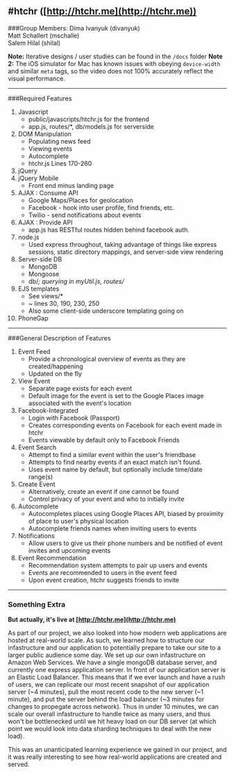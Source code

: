 #htchr ([http://htchr.me](http://htchr.me))
----------------------
###Group Members:
Dima Ivanyuk (divanyuk)    
Matt Schallert (mschalle)    
Salem Hilal (shilal)

**Note:** Iterative designs / user studies can be found in the `/docs` folder
**Note 2:** The iOS simulator for Mac has known issues with obeying `device-width` and similar `meta` tags, so the video does not 100% accurately reflect the visual performance.

----------------------

###Required Features
1. Javascript 
    * public/javascripts/htchr.js for the frontend
    * app.js, routes/*, db/models.js for serverside
2. DOM Manipulation
    * Populating news feed
    * Viewing events
    * Autocomplete
    * htchr.js Lines 170-260
3. jQuery
4. jQuery Mobile
    * Front end minus landing page
5. AJAX : Consume API
    * Google Maps/Places for geolocation
    * Facebook - hook into user profile, find friends, etc.
    * Twilio - send notifications about events
6. AJAX : Provide API
    * app.js has RESTful routes hidden behind facebook auth.
7. node.js
    * Used express throughout, taking advantage of things like express sessions, static directory mappings, and server-side view rendering
8. Server-side DB
    * MongoDB
    * Mongoose
    * db/*; querying in myUtil.js, routes/*
9. EJS templates
    * See views/*
    * ~ lines 30, 190, 230, 250
    * Also some client-side underscore templating going on
10. PhoneGap

---------------------

###General Description of Features
1. Event Feed
    * Provide a chronological overview of events as they are created/happening
    * Updated on the fly
2. View Event
    * Separate page exists for each event
    * Default image for the event is set to the Google Places image associated with the event's location
3. Facebook-Integrated
    * Login with Facebook (Passport)
    * Creates corresponding events on Facebook for each event made in htchr
    * Events viewable by default only to Facebook Friends 
4. Event Search
    * Attempt to find a similar event within the user's friendbase
    * Attempts to find nearby events if an exact match isn't found.
    * Uses event name by default, but optionally include time/date range(s)
4. Create Event
    * Alternatively, create an event if one cannot be found
    * Control privacy of your event and who to initially invite
5. Autocomplete  
    * Autocompletes places using Google Places API, biased by proximity of place to user's physical location   
    * Autocomplete friends names when inviting users to events   
6. Notifications
    * Allow users to give us their phone numbers and be notified of event invites and upcoming events
7. Event Recommendation   
    * Recommendation system attempts to pair up users and events
    * Events are recommended to users in the event feed
    * Upon event creation, htchr suggests friends to invite

------

### Something Extra

**But actually, it's live at [http://htchr.me](http://htchr.me)**

As part of our project, we also looked into how modern web applications are hosted at real-world scale. As such, we learned how to structure our infastructure and our application to potentially prepare to take our site to a larger public audience some day. We set up our own infastructure on Amazon Web Services. We have a single mongoDB database server, and currently one express application server. In front of our application server is an Elastic Load Balancer. This means that if we ever launch and have a rush of users, we can replicate our most recent snapshot of our application server (~4 minutes), pull the most recent code to the new server (~1 minute), and put the server behind the load balancer (~3 minutes for changes to propegate across network). Thus in under 10 minutes, we can scale our overall infastructure to handle twice as many users, and thus won't be bottlenecked until we hit heavy load on our DB server (at which point we would look into data sharding techniques to deal with the new load).

This was an unanticipated learning experience we gained in our project, and it was really interesting to see how real-world applications are created and served.